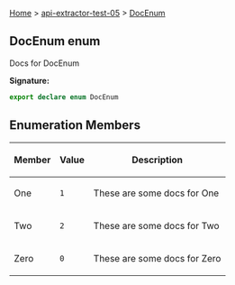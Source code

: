 [Home](./index) &gt; [api-extractor-test-05](./api-extractor-test-05.md) &gt; [DocEnum](./api-extractor-test-05.docenum.md)

## DocEnum enum

Docs for DocEnum

<b>Signature:</b>

```typescript
export declare enum DocEnum 
```

## Enumeration Members

|  <p>Member</p> | <p>Value</p> | <p>Description</p> |
|  --- | --- | --- |
|  <p>One</p> | <p>`1`</p> | <p>These are some docs for One</p> |
|  <p>Two</p> | <p>`2`</p> | <p>These are some docs for Two</p> |
|  <p>Zero</p> | <p>`0`</p> | <p>These are some docs for Zero</p> |


